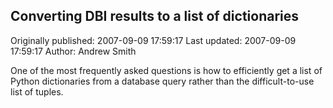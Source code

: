 ## Converting DBI results to a list of dictionaries 
Originally published: 2007-09-09 17:59:17 
Last updated: 2007-09-09 17:59:17 
Author: Andrew Smith 
 
One of the most frequently asked questions is how to efficiently get a list of Python dictionaries from a database query rather than the difficult-to-use list of tuples.